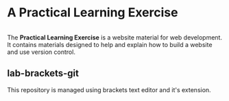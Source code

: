 # A Practical Learning Exercise

<p align="center">
    <img scr="11-resources/02-images/cover.png">
</p>

The **Practical Learning Exercise** is a website material for web development. It contains materials designed to help and explain how to build a website and use version control.

## lab-brackets-git

This repository is managed using brackets text editor and it's extension.